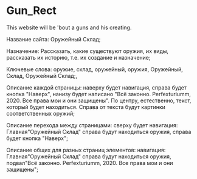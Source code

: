 # Gun_Rect
This website will be 'bout a guns and his creating.


Название сайта: Оружейный Склад;

Назначение: Рассказать, какие существуют оружия, их виды, рассказать их историю, 
т.е. их создание и назначение;

Ключевые слова: оружие, склад, оружейный, оружия, Оружейный, Склад, Оружейный Склад;,

Описание каждой страницы: наверху будет навигация, справа будет кнопка "Наверх",
нанизу будет написано "Всё законно. Perfexturiumm, 2020. Все права мои и они защищены".
По центру, естественно, текст, который будет находиться. Справа от текста будут картинки
соответственных оружий;

Описание перехода между страницами: сверху будет навигация: Главная"Оружейный Склад"
справа будут находиться оружия, справа будет кнопка "Наверх";

Описание общих для разных страниц элементов: навигация: Главная"Оружейный Склад"
справа будут находиться оружия, подвал"Всё законно. Perfexturiumm, 2020. 
Все права мои и они защищены";
